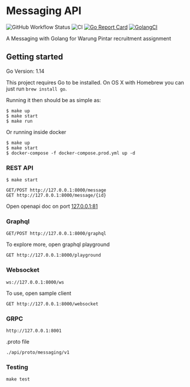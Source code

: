 # Messaging API
![GitHub Workflow Status](https://img.shields.io/github/workflow/status/prasetyowira/message/CI?style=flat-square)
![CI](https://github.com/prasetyowira/message/workflows/CI/badge.svg)
[![Go Report Card](https://goreportcard.com/badge/github.com/prasetyowira/message)](https://goreportcard.com/report/github.com/prasetyowira/message)
[![GolangCI](https://golangci.com/badges/github.com/prasetyowira/message.svg)](https://golangci.com/r/github.com/prasetyowira/message)

A Messaging with Golang for Warung Pintar recruitment assignment

## Getting started

Go Version: 1.14

This project requires Go to be installed. On OS X with Homebrew you can just run `brew install go`.

Running it then should be as simple as:

```console
$ make up
$ make start
$ make run
```

Or running inside docker
```console
$ make up
$ make start
$ docker-compose -f docker-compose.prod.yml up -d
```


### REST API

```console
$ make start
```

```http
GET/POST http://127.0.0.1:8000/message
GET http://127.0.0.1:8000/message/{id}
```

Open openapi doc on port [127.0.0.1:81](127.0.0.1:81)

### Graphql


```http
GET/POST http://127.0.0.1:8000/graphql
```

To explore more, open graphql playground
```http
GET http://127.0.0.1:8000/playground
```

### Websocket


```http
ws://127.0.0.1:8000/ws
```

To use, open sample client
```http
GET http://127.0.0.1:8000/websocket
```


### GRPC


```http
http://127.0.0.1:8001
```

.proto file
```console
./api/proto/messaging/v1
```


### Testing

``make test``
